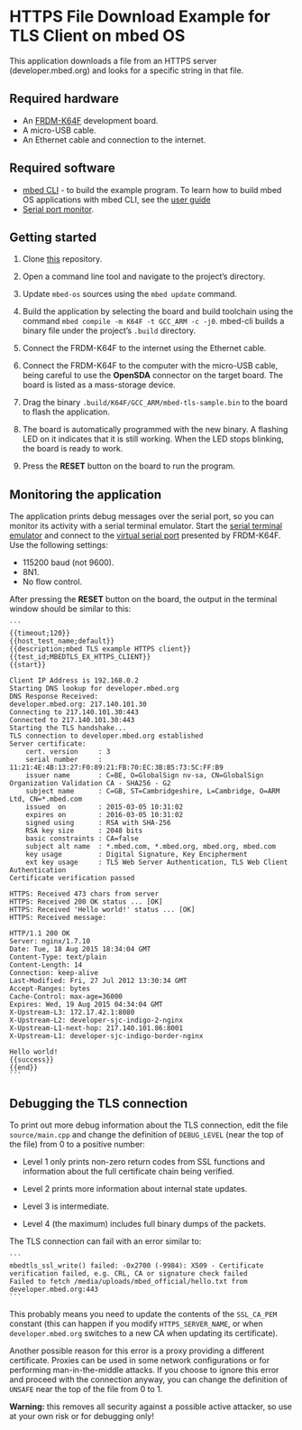 # HTTPS File Download Example for TLS Client on mbed OS

This application downloads a file from an HTTPS server (developer.mbed.org) and looks for a specific string in that file.

## Required hardware

* An [FRDM-K64F](http://developer.mbed.org/platforms/FRDM-K64F/) development board.
* A micro-USB cable.
* An Ethernet cable and connection to the internet.

## Required software
* [mbed CLI](https://github.com/ARMmbed/mbed-cli) - to build the example program. To learn how to build mbed OS applications with mbed CLI, see the [user guide](https://github.com/ARMmbed/mbed-cli/blob/master/README.md)
* [Serial port monitor](https://developer.mbed.org/handbook/SerialPC#host-interface-and-terminal-applications).

## Getting started

1. Clone [this](https://github.com/ARMmbed/mbed-tls-sample) repository.

2. Open a command line tool and navigate to the project’s directory.

3. Update `mbed-os` sources using the `mbed update` command.

4. Build the application by selecting the board and build toolchain using the command `mbed compile -m K64F -t GCC_ARM -c -j0`. mbed-cli builds a binary file under the project’s `.build` directory.

5. Connect the FRDM-K64F to the internet using the Ethernet cable.

6. Connect the FRDM-K64F to the computer with the micro-USB cable, being careful to use the **OpenSDA** connector on the target board. The board is listed as a mass-storage device.

7. Drag the binary `.build/K64F/GCC_ARM/mbed-tls-sample.bin` to the board to flash the application.

8. The board is automatically programmed with the new binary. A flashing LED on it indicates that it is still working. When the LED stops blinking, the board is ready to work.

9. Press the **RESET** button on the board to run the program.

## Monitoring the application

The application prints debug messages over the serial port, so you can monitor its activity with a serial terminal emulator. Start the [serial terminal emulator](https://developer.mbed.org/handbook/Terminals) and connect to the [virtual serial port](https://developer.mbed.org/handbook/SerialPC#host-interface-and-terminal-applications) presented by FRDM-K64F. Use the following settings:

* 115200 baud (not 9600).
* 8N1.
* No flow control.

After pressing the **RESET** button on the board, the output in the terminal window should be similar to this:

    ```
    {{timeout;120}}
    {{host_test_name;default}}
    {{description;mbed TLS example HTTPS client}}
    {{test_id;MBEDTLS_EX_HTTPS_CLIENT}}
    {{start}}

    Client IP Address is 192.168.0.2
    Starting DNS lookup for developer.mbed.org
    DNS Response Received:
    developer.mbed.org: 217.140.101.30
    Connecting to 217.140.101.30:443
    Connected to 217.140.101.30:443
    Starting the TLS handshake...
    TLS connection to developer.mbed.org established
    Server certificate:
        cert. version     : 3
        serial number     : 11:21:4E:4B:13:27:F0:89:21:FB:70:EC:3B:B5:73:5C:FF:B9
        issuer name       : C=BE, O=GlobalSign nv-sa, CN=GlobalSign Organization Validation CA - SHA256 - G2
        subject name      : C=GB, ST=Cambridgeshire, L=Cambridge, O=ARM Ltd, CN=*.mbed.com
        issued  on        : 2015-03-05 10:31:02
        expires on        : 2016-03-05 10:31:02
        signed using      : RSA with SHA-256
        RSA key size      : 2048 bits
        basic constraints : CA=false
        subject alt name  : *.mbed.com, *.mbed.org, mbed.org, mbed.com
        key usage         : Digital Signature, Key Encipherment
        ext key usage     : TLS Web Server Authentication, TLS Web Client Authentication
    Certificate verification passed

    HTTPS: Received 473 chars from server
    HTTPS: Received 200 OK status ... [OK]
    HTTPS: Received 'Hello world!' status ... [OK]
    HTTPS: Received message:

    HTTP/1.1 200 OK
    Server: nginx/1.7.10
    Date: Tue, 18 Aug 2015 18:34:04 GMT
    Content-Type: text/plain
    Content-Length: 14
    Connection: keep-alive
    Last-Modified: Fri, 27 Jul 2012 13:30:34 GMT
    Accept-Ranges: bytes
    Cache-Control: max-age=36000
    Expires: Wed, 19 Aug 2015 04:34:04 GMT
    X-Upstream-L3: 172.17.42.1:8080
    X-Upstream-L2: developer-sjc-indigo-2-nginx
    X-Upstream-L1-next-hop: 217.140.101.86:8001
    X-Upstream-L1: developer-sjc-indigo-border-nginx

    Hello world!
    {{success}}
    {{end}}
    ```

## Debugging the TLS connection

To print out more debug information about the TLS connection, edit the file `source/main.cpp` and change the definition of `DEBUG_LEVEL` (near the top of the file) from 0 to a positive number:

* Level 1 only prints non-zero return codes from SSL functions and information about the full certificate chain being verified.

* Level 2 prints more information about internal state updates.

* Level 3 is intermediate.

* Level 4 (the maximum) includes full binary dumps of the packets.


The TLS connection can fail with an error similar to:

    ```
    mbedtls_ssl_write() failed: -0x2700 (-9984): X509 - Certificate verification failed, e.g. CRL, CA or signature check failed
    Failed to fetch /media/uploads/mbed_official/hello.txt from developer.mbed.org:443
    ```

This probably means you need to update the contents of the `SSL_CA_PEM` constant (this can happen if you modify `HTTPS_SERVER_NAME`, or when `developer.mbed.org` switches to a new CA when updating its certificate).

Another possible reason for this error is a proxy providing a different certificate. Proxies can be used in some network configurations or for performing man-in-the-middle attacks. If you choose to ignore this error and proceed with the connection anyway, you can change the definition of `UNSAFE` near the top of the file from 0 to 1.

**Warning:** this removes all security against a possible active attacker, so use at your own risk or for debugging only!

